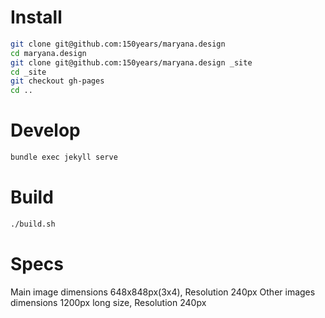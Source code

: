 # Install

```sh
git clone git@github.com:150years/maryana.design
cd maryana.design
git clone git@github.com:150years/maryana.design _site
cd _site
git checkout gh-pages
cd ..
```
# Develop

```sh
bundle exec jekyll serve
```

# Build

```sh
./build.sh
```

# Specs

Main image dimensions 648x848px(3x4), Resolution 240px
Other images dimensions 1200px long size, Resolution 240px
